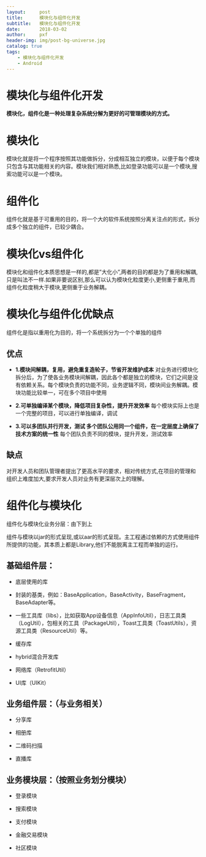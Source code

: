 ```yaml
---
layout:     post
title:      模块化与组件化开发
subtitle:   模块化与组件化开发
date:       2018-03-02
author:     pxf
header-img: img/post-bg-universe.jpg
catalog: true
tags:
    - 模块化与组件化开发
    - Android
---
```

模块化与组件化开发
===

**模块化，组件化是一种处理复杂系统分解为更好的可管理模块的方式。**

# 模块化
模块化就是将一个程序按照其功能做拆分，分成相互独立的模块，以便于每个模块只包含与其功能相关的内容。模块我们相对熟悉,比如登录功能可以是一个模块,搜索功能可以是一个模块。

# 组件化
组件化就是基于可重用的目的，将一个大的软件系统按照分离关注点的形式，拆分成多个独立的组件，已较少耦合。

# 模块化vs组件化
模块化和组件化本质思想是一样的,都是”大化小”,两者的目的都是为了重用和解耦,只是叫法不一样.如果非要说区别,那么可以认为模块化粒度更小,更侧重于重用,而组件化粒度稍大于模块,更侧重于业务解耦。

# 模块化与组件化优缺点

组件化是指以重用化为目的，将一个系统拆分为一个个单独的组件
## 优点
*   **1.模块间解耦，复用，避免重复造轮子，节省开发维护成本**
    对业务进行模块化拆分后，为了使各业务模块间解耦，因此各个都是独立的模块，它们之间是没有依赖关系。每个模块负责的功能不同，业务逻辑不同，模块间业务解耦。模块功能比较单一，可在多个项目中使用

*   **2.可单独编译某个模块，降低项目复杂性，提升开发效率**
    每个模块实际上也是一个完整的项目，可以进行单独编译，调试

*   **3.可以多团队并行开发，测试 多个团队公用同一个组件，在一定层度上确保了技术方案的统一性**
    每个团队负责不同的模块，提升开发，测试效率
## 缺点

  对开发人员和团队管理者提出了更高水平的要求，相对传统方式,在项目的管理和组织上难度加大,要求开发人员对业务有更深层次上的理解。

# 组件化与模块化

组件化与模块化业务分层：由下到上

组件与模块以jar的形式呈现,或以aar的形式呈现。主工程通过依赖的方式使用组件所提供的功能，其本质上都是Library,他们不能脱离主工程而单独的运行。

## 基础组件层：

* 底层使用的库

* 封装的基类，例如：BaseApplication，BaseActivity，BaseFragment，BaseAdapter等。

* 一些工具库（libs），比如获取App设备信息（AppInfoUtil），日志工具类（LogUtil），包相关的工具（PackageUtil），Toast工具类（ToastUtils），资源工具类（ResourceUtil）等。

* 缓存库

* hybrid混合开发库

* 网络库（RetrofitUtil）

* UI库（UIKit）

## 业务组件层：（与业务相关）

* 分享库

* 相册库

* 二维码扫描

* 直播库

## 业务模块层：（按照业务划分模块）
* 登录模块

* 搜索模块

* 支付模块

* 金融交易模块

* 社区模块


